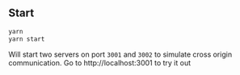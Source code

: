 ## Start

```sh
yarn
yarn start
```

Will start two servers on port `3001` and `3002` to simulate cross origin communication. Go to http://localhost:3001 to try it out
